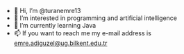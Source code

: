 - 👋 Hi, I’m @turanemre13
- 👀 I’m interested in programming and artificial intelligence
- 🌱 I’m currently learning Java
- 📫 If you want to reach me my e-mail address is emre.adiguzel@ug.bilkent.edu.tr

<!---
turanemre13/turanemre13 is a ✨ special ✨ repository because its `README.md` (this file) appears on your GitHub profile.
You can click the Preview link to take a look at your changes.
--->
